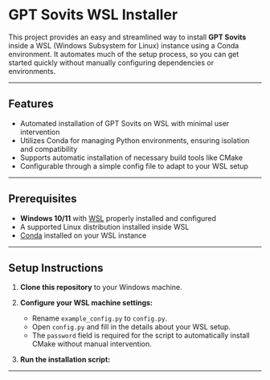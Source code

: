 # GPT Sovits WSL Installer

This project provides an easy and streamlined way to install **GPT Sovits** inside a WSL (Windows Subsystem for Linux) instance using a Conda environment. It automates much of the setup process, so you can get started quickly without manually configuring dependencies or environments.

---

## Features

- Automated installation of GPT Sovits on WSL with minimal user intervention
- Utilizes Conda for managing Python environments, ensuring isolation and compatibility
- Supports automatic installation of necessary build tools like CMake
- Configurable through a simple config file to adapt to your WSL setup

---

## Prerequisites

- **Windows 10/11** with [WSL](https://learn.microsoft.com/en-us/windows/wsl/install) properly installed and configured
- A supported Linux distribution installed inside WSL
- [Conda](https://docs.conda.io/en/latest/) installed on your WSL instance

---

## Setup Instructions

1. **Clone this repository** to your Windows machine.

2. **Configure your WSL machine settings:**

   - Rename `example_config.py` to `config.py`.
   - Open `config.py` and fill in the details about your WSL setup.
   - The `password` field is required for the script to automatically install CMake without manual intervention.

3. **Run the installation script:**

---
